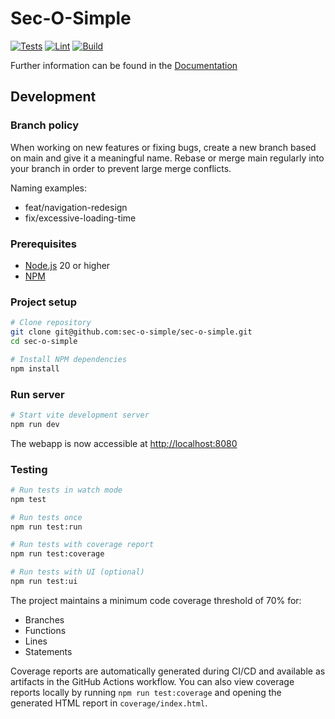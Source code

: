 # Sec-O-Simple

[![Tests](https://github.com/sec-o-simple/sec-o-simple/actions/workflows/tests.yml/badge.svg)](https://github.com/sec-o-simple/sec-o-simple/actions/workflows/tests.yml)
[![Lint](https://github.com/sec-o-simple/sec-o-simple/actions/workflows/lint.yml/badge.svg)](https://github.com/sec-o-simple/sec-o-simple/actions/workflows/lint.yml)
[![Build](https://github.com/sec-o-simple/sec-o-simple/actions/workflows/build.yml/badge.svg)](https://github.com/sec-o-simple/sec-o-simple/actions/workflows/build.yml)

Further information can be found in the [Documentation](./docs)

## Development

### Branch policy

When working on new features or fixing bugs, create a new branch based on main
and give it a meaningful name. Rebase or merge main regularly into your branch
in order to prevent large merge conflicts.

Naming examples:

- feat/navigation-redesign
- fix/excessive-loading-time

### Prerequisites

- [Node.js](https://nodejs.org/) 20 or higher
- [NPM](https://www.npmjs.com/package/npm)

### Project setup

```sh
# Clone repository
git clone git@github.com:sec-o-simple/sec-o-simple.git
cd sec-o-simple

# Install NPM dependencies
npm install
```

### Run server

```sh
# Start vite development server
npm run dev
```

The webapp is now accessible at [http://localhost:8080](http://localhost:8080)

### Testing

```sh
# Run tests in watch mode
npm test

# Run tests once
npm run test:run

# Run tests with coverage report
npm run test:coverage

# Run tests with UI (optional)
npm run test:ui
```

The project maintains a minimum code coverage threshold of 70% for:
- Branches
- Functions  
- Lines
- Statements

Coverage reports are automatically generated during CI/CD and available as artifacts in the GitHub Actions workflow. You can also view coverage reports locally by running `npm run test:coverage` and opening the generated HTML report in `coverage/index.html`.
